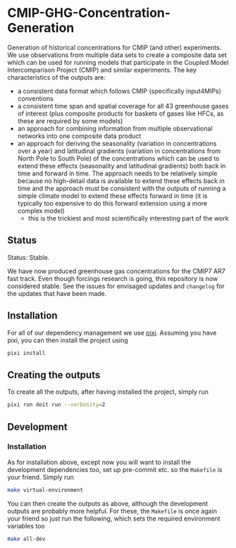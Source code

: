 # CMIP-GHG-Concentration-Generation

Generation of historical concentrations for CMIP (and other) experiments.
We use observations from multiple data sets to create a composite data set
which can be used for running models that participate in the Coupled Model Intercomparison Project (CMIP)
and similar experiments.
The key characteristics of the outputs are:

- a consistent data format which follows CMIP (specifically input4MIPs) conventions
- a consistent time span and spatial coverage for all 43 greenhouse gases of interest
  (plus composite products for baskets of gases like HFCs, as these are required by some models)
- an approach for combining information from multiple observational networks into one composite data product
- an approach for deriving the seasonality (variation in concentrations over a year)
  and latitudinal gradients (variation in concentrations from North Pole to South Pole)
  of the concentrations which can be used to extend these effects (seasonality and latitudinal gradients)
  both back in time and forward in time.
  The approach needs to be relatively simple
  because no high-detail data is available to extend these effects back in time
  and the approach must be consistent with the outputs of running a simple climate model to extend these effects forward in time
  (it is typically too expensive to do this forward extension using a more complex model)
  - this is the trickiest and most scientifically interesting part of the work

## Status

Status: Stable.

We have now produced greenhouse gas concentrations for the CMIP7 AR7 fast track.
Even though forcings research is going,
this repository is now considered stable.
See the issues for envisaged updates
and `changelog` for the updates that have been made.

## Installation

For all of our dependency management we use [pixi](https://pixi.sh/latest/).
Assuming you have pixi, you can then install the project using

```sh
pixi install
```

## Creating the outputs

To create all the outputs, after having installed the project, simply run

```sh
pixi run doit run --verbosity=2
```

## Development

### Installation

As for installation above, except now you will want to install the development
dependencies too, set up pre-commit etc. so the `Makefile` is your friend.
Simply run

```sh
make virtual-environment
```

You can then create the outputs as above, although the development outputs
are probably more helpful. For these, the `Makefile` is once again your friend
so just run the following, which sets the required environment variables too

```sh
make all-dev
```
